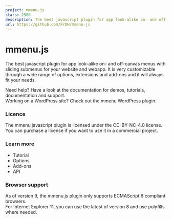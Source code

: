 ```yaml
---
project: mmenu-js
stars: 2586
description: The best javascript plugin for app look-alike on- and off-canvas menus with sliding submenus for your website and webapp.
url: https://github.com/FrDH/mmenu-js
---
```


mmenu.js
========

The best javascript plugin for app look-alike on- and off-canvas menus with sliding submenus for your website and webapp. It is very customizable through a wide range of options, extensions and add-ons and it will always fit your needs.

Need help? Have a look at the documentation for demos, tutorials, documentation and support.  
Working on a WordPress site? Check out the mmenu WordPress plugin.

### Licence

The mmenu javascript plugin is licensed under the CC-BY-NC-4.0 license.  
You can purchase a license if you want to use it in a commercial project.

### Learn more

-   Tutorial
-   Options
-   Add-ons
-   API

### Browser support

As of version 9, the mmenu.js plugin only supports ECMAScript 6 compliant browsers.  
For Internet Explorer 11, you can use the latest of version 8 and use polyfills where needed.
